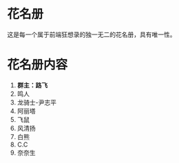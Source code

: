 
# 花名册

这是每一个属于前端狂想录的独一无二的花名册，具有唯一性。

# 花名册内容


1. **群主：路飞**
2. 鸣人
3. 龙骑士-尹志平
4. 阿丽塔
5. 飞鼠
6. 风清扬
7. 白熊
8. C.C
9. 奈奈生


